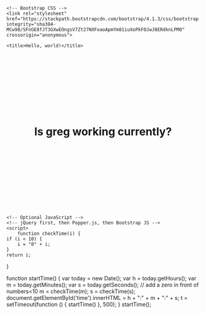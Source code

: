 <!doctype html>
<html lang="en">
  <head>
    <!-- Required meta tags -->
    <meta charset="utf-8">
    <meta name="viewport" content="width=device-width, initial-scale=1, shrink-to-fit=no">

    <!-- Bootstrap CSS -->
    <link rel="stylesheet" href="https://stackpath.bootstrapcdn.com/bootstrap/4.1.3/css/bootstrap.min.css" integrity="sha384-MCw98/SFnGE8fJT3GXwEOngsV7Zt27NXFoaoApmYm81iuXoPkFOJwJ8ERdknLPMO" crossorigin="anonymous">

    <title>Hello, world!</title>
  </head>
  <body>
    <h1 style="font-size: 55px;text-align: center;"></h1>
    <h1 id="isWorking" style="text-align: center;margin: 200px auto; display: block;">Is greg working currently?</h1>
    <div id="time" style="font-size: 55px;text-align: center;"></div>

    <!-- Optional JavaScript -->
    <!-- jQuery first, then Popper.js, then Bootstrap JS -->
    <script>
        function checkTime(i) {
    if (i < 10) {
        i = "0" + i;
    }
    return i;
}

function startTime() {
    var today = new Date();
    var h = today.getHours();
    var m = today.getMinutes();
    var s = today.getSeconds();
    // add a zero in front of numbers<10
    m = checkTime(m);
    s = checkTime(s);
    document.getElementById('time').innerHTML = h + ":" + m + ":" + s;
    t = setTimeout(function () {
        startTime()
    }, 500);
}
startTime();
    </script>
    <script>
        var isWorking = document.getElementById("isWorking");
        var today = new Date().getHours();
        if (today >= 3 && today <= 24) {
        document.body.style.background = "Red";
        isWorking.innerText="Is greg working currently? NO";
        } else {
            document.body.style.background = "Green";
            isWorking.innerText="Is greg working currently? Possibly?";
        }
    </script>
    <script src="https://code.jquery.com/jquery-3.3.1.slim.min.js" integrity="sha384-q8i/X+965DzO0rT7abK41JStQIAqVgRVzpbzo5smXKp4YfRvH+8abtTE1Pi6jizo" crossorigin="anonymous"></script>
    <script src="https://cdnjs.cloudflare.com/ajax/libs/popper.js/1.14.3/umd/popper.min.js" integrity="sha384-ZMP7rVo3mIykV+2+9J3UJ46jBk0WLaUAdn689aCwoqbBJiSnjAK/l8WvCWPIPm49" crossorigin="anonymous"></script>
    <script src="https://stackpath.bootstrapcdn.com/bootstrap/4.1.3/js/bootstrap.min.js" integrity="sha384-ChfqqxuZUCnJSK3+MXmPNIyE6ZbWh2IMqE241rYiqJxyMiZ6OW/JmZQ5stwEULTy" crossorigin="anonymous"></script>
  </body>
</html>
